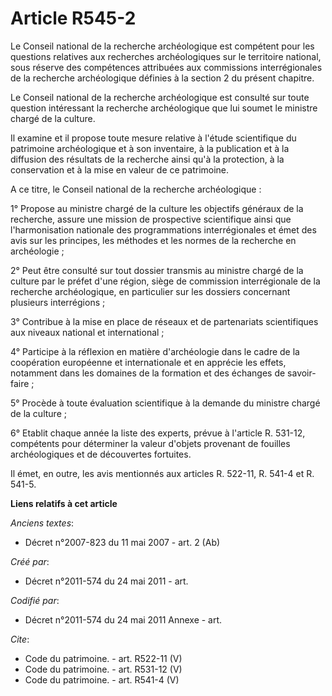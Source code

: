 # Article R545-2

Le Conseil national de la recherche archéologique est compétent pour les questions relatives aux recherches archéologiques
sur le territoire national, sous réserve des compétences attribuées aux commissions interrégionales de la recherche
archéologique définies à la section 2 du présent chapitre. 

Le Conseil national de la recherche archéologique est consulté sur toute question intéressant la recherche archéologique que
lui soumet le ministre chargé de la culture. 

Il examine et il propose toute mesure relative à l'étude scientifique du patrimoine archéologique et à son inventaire, à la
publication et à la diffusion des résultats de la recherche ainsi qu'à la protection, à la conservation et à la mise en
valeur de ce patrimoine. 

A ce titre, le Conseil national de la recherche archéologique : 

1° Propose au ministre chargé de la culture les objectifs généraux de la recherche, assure une mission de prospective
scientifique ainsi que l'harmonisation nationale des programmations interrégionales et émet des avis sur les principes, les
méthodes et les normes de la recherche en archéologie ; 

2° Peut être consulté sur tout dossier transmis au ministre chargé de la culture par le préfet d'une région, siège de
commission interrégionale de la recherche archéologique, en particulier sur les dossiers concernant plusieurs interrégions ; 

3° Contribue à la mise en place de réseaux et de partenariats scientifiques aux niveaux national et international ; 

4° Participe à la réflexion en matière d'archéologie dans le cadre de la coopération européenne et internationale et en
apprécie les effets, notamment dans les domaines de la formation et des échanges de savoir-faire ; 

5° Procède à toute évaluation scientifique à la demande du ministre chargé de la culture ; 

6° Etablit chaque année la liste des experts, prévue à l'article R. 531-12, compétents pour déterminer la valeur d'objets
provenant de fouilles archéologiques et de découvertes fortuites. 

Il émet, en outre, les avis mentionnés aux articles R. 522-11, R. 541-4 et R. 541-5.

**Liens relatifs à cet article**

_Anciens textes_:

  - Décret n°2007-823 du 11 mai 2007 - art. 2 (Ab)

_Créé par_:

  - Décret n°2011-574 du 24 mai 2011  - art.

_Codifié par_:

  - Décret n°2011-574 du 24 mai 2011 Annexe - art.

_Cite_:

  - Code du patrimoine. - art. R522-11 (V)
  - Code du patrimoine. - art. R531-12 (V)
  - Code du patrimoine. - art. R541-4 (V)

